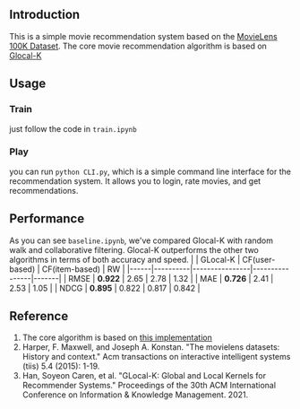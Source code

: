 ## Introduction
This is a simple movie recommendation system based on the [MovieLens 100K Dataset](https://grouplens.org/datasets/movielens/100k/). The core movie recommendation algorithm is based on [Glocal-K](https://arxiv.org/pdf/2108.12184.pdf)
## Usage
### Train
just follow the code in `train.ipynb`
### Play
you can run `python CLI.py`, which is a simple command line interface for the recommendation system. It allows you to login, rate movies, and get recommendations.
## Performance
As you can see `baseline.ipynb`, we've compared Glocal-K with random walk and collaborative filtering. Glocal-K outperforms the other two algorithms in terms of both accuracy and speed.
|      | GLocal-K | CF(user-based) | CF(item-based) | RW    |
|------|----------|----------------|----------------|-------|
| RMSE | **0.922**    | 2.65           | 2.78           | 1.32  |
| MAE  | **0.726**    | 2.41           | 2.53           | 1.05  |
| NDCG | **0.895**    | 0.822          | 0.817          | 0.842 |
## Reference
1. The core algorithm is based on [this implementation](https://github.com/fleanend/TorchGlocalK)
2. Harper, F. Maxwell, and Joseph A. Konstan. "The movielens datasets: History and context." Acm transactions on interactive intelligent systems (tiis) 5.4 (2015): 1-19.
3. Han, Soyeon Caren, et al. "GLocal-K: Global and Local Kernels for Recommender Systems." Proceedings of the 30th ACM International Conference on Information & Knowledge Management. 2021.